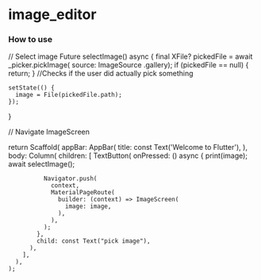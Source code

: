 # image_editor

### How to use

// Select image
Future selectImage() async {
    final XFile? pickedFile = await _picker.pickImage(
        source: ImageSource
            .gallery); 
    if (pickedFile == null) {
      return;
    }
    //Checks if the user did actually pick something

    setState(() {
      image = File(pickedFile.path);
    });
  }

// Navigate ImageScreen

return Scaffold(
      appBar: AppBar(
        title: const Text('Welcome to Flutter'),
      ),
      body: Column(
        children: [
          TextButton(
            onPressed: () async {
              print(image);
              await selectImage();

              Navigator.push(
                context,
                MaterialPageRoute(
                  builder: (context) => ImageScreen(
                    image: image,
                  ),
                ),
              );
            },
            child: const Text("pick image"),
          ),
        ],
      ),
    );
